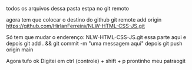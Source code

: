 todos os arquivos dessa pasta estpa no git remoto

agora tem que colocar o destino do github
git remote add origin https://github.com/HirlanFerreira/NLW-HTML-CSS-JS.git

Só tem que mudar o enderenço:
NLW-HTML-CSS-JS.git
essa parte aqui e depois
git add . && git commit -m "uma messagem aqui"
depois
git push origin main

Agora tufo ok
Digitei em ctrl (controle) + shift + p
prontinho meu patraogit